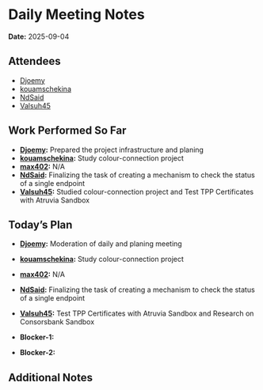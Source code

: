 # Daily Meeting Notes

**Date:** 2025-09-04

## Attendees
- [Djoemy](https://github.com/Djoemy)
- [kouamschekina](https://github.com/kouamschekina)
- [NdSaid](https://github.com/NdSaid)
- [Valsuh45](https://github.com/Valsuh45)

## Work Performed So Far
- **[Djoemy](https://github.com/Djoemy):** Prepared the project infrastructure and planing
- **[kouamschekina](https://github.com/kouamschekina):** Study colour-connection project
- **[max402](https://github.com/max402):** N/A
- **[NdSaid](https://github.com/NdSaid):** Finalizing the task of creating a mechanism to check the status of a single endpoint
- **[Valsuh45](https://github.com/Valsuh45):** Studied colour-connection project and Test TPP Certificates with Atruvia Sandbox

## Today’s Plan
- **[Djoemy](https://github.com/Djoemy):** Moderation of daily and planing meeting
- **[kouamschekina](https://github.com/kouamschekina):** Study colour-connection project
- **[max402](https://github.com/max402):** N/A
- **[NdSaid](https://github.com/NdSaid):** Finalizing the task of creating a mechanism to check the status of a single endpoint
- **[Valsuh45](https://github.com/Valsuh45):** Test TPP Certificates with Atruvia Sandbox and Research on Consorsbank Sandbox

- **Blocker-1:** 

- **Blocker-2:** 

## Additional Notes


